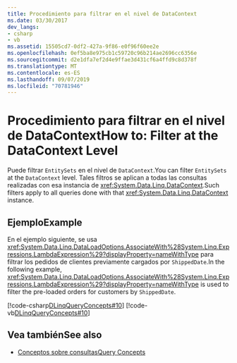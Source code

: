 ```yaml
---
title: Procedimiento para filtrar en el nivel de DataContext
ms.date: 03/30/2017
dev_langs:
- csharp
- vb
ms.assetid: 15505cd7-0df2-427a-9f86-e0f96f60ee2e
ms.openlocfilehash: 0ef5ba8e975cb1c59720c96b214ae2696cc6356e
ms.sourcegitcommit: d2e1dfa7ef2d4e9ffae3d431cf6a4ffd9c8d378f
ms.translationtype: MT
ms.contentlocale: es-ES
ms.lasthandoff: 09/07/2019
ms.locfileid: "70781946"
---
```

# <a name="how-to-filter-at-the-datacontext-level"></a><span data-ttu-id="e3dfc-102">Procedimiento para filtrar en el nivel de DataContext</span><span class="sxs-lookup"><span data-stu-id="e3dfc-102">How to: Filter at the DataContext Level</span></span>
<span data-ttu-id="e3dfc-103">Puede filtrar `EntitySets` en el nivel de `DataContext`.</span><span class="sxs-lookup"><span data-stu-id="e3dfc-103">You can filter `EntitySets` at the `DataContext` level.</span></span> <span data-ttu-id="e3dfc-104">Tales filtros se aplican a todas las consultas realizadas con esa instancia de <xref:System.Data.Linq.DataContext>.</span><span class="sxs-lookup"><span data-stu-id="e3dfc-104">Such filters apply to all queries done with that <xref:System.Data.Linq.DataContext> instance.</span></span>  
  
## <a name="example"></a><span data-ttu-id="e3dfc-105">Ejemplo</span><span class="sxs-lookup"><span data-stu-id="e3dfc-105">Example</span></span>  
 <span data-ttu-id="e3dfc-106">En el ejemplo siguiente, se usa <xref:System.Data.Linq.DataLoadOptions.AssociateWith%28System.Linq.Expressions.LambdaExpression%29?displayProperty=nameWithType> para filtrar los pedidos de clientes previamente cargados por `ShippedDate`.</span><span class="sxs-lookup"><span data-stu-id="e3dfc-106">In the following example, <xref:System.Data.Linq.DataLoadOptions.AssociateWith%28System.Linq.Expressions.LambdaExpression%29?displayProperty=nameWithType> is used to filter the pre-loaded orders for customers by `ShippedDate`.</span></span>  
  
 [!code-csharp[DLinqQueryConcepts#10](../../../../../../samples/snippets/csharp/VS_Snippets_Data/DLinqQueryConcepts/cs/Program.cs#10)]
 [!code-vb[DLinqQueryConcepts#10](../../../../../../samples/snippets/visualbasic/VS_Snippets_Data/DLinqQueryConcepts/vb/Module1.vb#10)]  
  
## <a name="see-also"></a><span data-ttu-id="e3dfc-107">Vea también</span><span class="sxs-lookup"><span data-stu-id="e3dfc-107">See also</span></span>

- [<span data-ttu-id="e3dfc-108">Conceptos sobre consultas</span><span class="sxs-lookup"><span data-stu-id="e3dfc-108">Query Concepts</span></span>](query-concepts.md)

